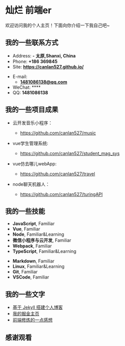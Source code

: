# 灿烂 前端er

欢迎访问我的个人主页！下面向你介绍一下我自己吧~

<!-- slide -->

## 我的一些联系方式

- Address: **- 太原,Shanxi, China**
- Phone: **+186 369845**
- Site: **<https://canlan527.github.io/>**

<!-- slide vertical=true -->

- E-mail:
  - **1481086138@qq.com**
- WeChat: ****
- QQ: **1481086138**

<!-- slide -->


## 我的一些项目成果

- 云开发音乐小程序：
  - https://github.com/canlan527/music
  
- vue学生管理系统:
  - https://github.com/canlan527/student_mag_sys

<!-- slide vertical=true -->
- vue仿去哪儿webApp:
  - https://github.com/canlan527/travel

- node聊天机器人：
  - https://github.com/canlan527/turingAPI

<!-- slide -->
## 我的一些技能

<!-- slide vertical=true -->

- **JavaScript**, Familiar
- **Vue**, Familiar
- **Node**, Familiar&Learning
- **微信小程序与云开发**, Familiar
- **Webpack**, Familiar
- **TypeScript**, Familiar&Learning

<!-- slide vertical=true -->

- **Markdown**, Familiar
- **Linux**, Familiar&Learning
- **Git**, Familiar
- **VSCode**, Familiar

<!-- slide -->
## 我的一些文字

- [基于 Jekyll 搭建个人博客](https://canlan527.github.io/#/)
- [我的掘金主页](https://juejin.im/user/5bab57d1f265da0ac55e55c9)
- [前端修炼的一点感想](https://canlan527.github.io/#/)

<!-- slide vertical=true -->
## 感谢观看
